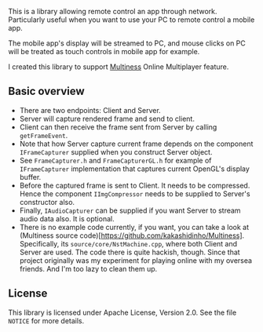 This is a library allowing remote control an app through network.
Particularly useful when you want to use your PC to remote control a mobile app.

The mobile app's display will be streamed to PC, and mouse clicks on PC will be
treated as touch controls in mobile app for example.

I created this library to support [Multiness](https://lehoangquyenblog.wordpress.com/published-games/74-2/)
Online Multiplayer feature.

## Basic overview
* There are two endpoints: Client and Server.
* Server will capture rendered frame and send to client.
* Client can then receive the frame sent from Server by calling `getFrameEvent`.
* Note that how Server capture current frame depends on the component `IFrameCapturer` supplied when you construct Server object.
* See `FrameCapturer.h` and `FrameCapturerGL.h` for example of `IFrameCapturer` implementation that captures current OpenGL's display buffer.
* Before the captured frame is sent to Client. It needs to be compressed. Hence the component `IImgCompressor` needs to be supplied to Server's constructor also.
* Finally, `IAudioCapturer` can be supplied if you want Server to stream audio data also. It is optional.
* There is no example code currently, if you want, you can take a look at (Multiness source code)[https://github.com/kakashidinho/Multiness]. Specifically, its `source/core/NstMachine.cpp`, where both Client and Server are used. The code there is quite hackish, though. Since that project originally was my experiment for playing online with my oversea friends. And I'm too lazy to clean them up.

## License
This library is licensed under Apache License, Version 2.0. See the file `NOTICE`
for more details.
